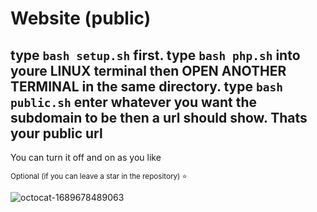 # Website (public)

type `bash setup.sh` first.
type `bash php.sh` into youre **LINUX** terminal
then **OPEN ANOTHER TERMINAL** in the same directory.
type `bash public.sh`
enter whatever you want the subdomain to be
then a url should show.
Thats your public url
-----------------------------------------------------------------------------------------
You can turn it off and on as you like



<sub>Optional (if you can leave a star in the repository)  ⭐


![octocat-1689678489063](https://github.com/MMVonnSeek/WebSite/assets/89359847/852854e0-cdc5-46ee-aa3c-39843a0e3e3d)
